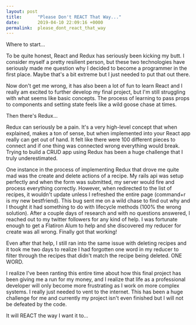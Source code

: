 ```yaml
---
layout: post
title:      "Please Don't REACT That Way..."
date:       2019-04-10 22:09:16 +0000
permalink:  please_dont_react_that_way
---
```



Where to start...

To be quite honest, React and Redux has seriously been kicking my butt. I consider myself a pretty resilient person, but these two technologies have seriously made me question why I decided to become a programmer in the first place. Maybe that's a bit extreme but I just needed to put that out there. 

Now don't get me wrong, it has also been a lot of fun to learn React and I really am excited to further develop my final project, but I'm still struggling with what seems like basic concepts. The process of learning to pass props to components and setting state feels like a wild goose chase at times. 

Then there's Redux...

Redux can seriously be a pain. It's a very high-level concept that when explained, makes a ton of sense, but when implemented into your React app really can get out of hand. It felt like there were 100 different pieces to connect and if one thing was connected wrong everything would break. Trying to build a CRUD app using Redux has been a huge challenge that I truly underestimated. 

One instance in the process of implementing Redux that drove me quite mad was the create and delete actions of a recipe. My rails api was setup perfectly and when the form was submitted, my server would fire and process everything correctly. However, when redirected to the list of recipes, it wouldn't update unless I refreshed the entire page (command+r is my new bestfriend). This bug sent me on a wild chase to find out why and I thought it had something to do with lifecycle methods (100% the wrong solution). After a couple days of research and with no questions answered, I reached out to my twitter followers for any kind of help. I was fortunate enough to get a Flatiron Alum to help and she discovered my reducer for create was all wrong. Finally got that working!

Even after that help, I still ran into the same issue with deleting recipes and it took me two days to realize I had forgotten one word in my reducer to filter through the recipes that didn't match the recipe being deleted. ONE WORD. 

I realize I've been ranting this entire time about how this final project has been giving me a run for my money, and I realize that life as a professional developer will only become more frustrating as I work on more complex systems. I really just needed to vent to the internet. This has been a huge challenge for me and currently my project isn't even finished but I will not be defeated by the code. 

It will REACT the way I want it to...
